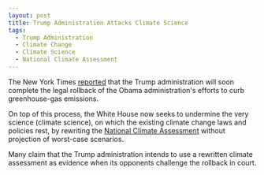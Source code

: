 ```yaml
---
layout: post
title: Trump Administration Attacks Climate Science  
tags:
  - Trump Administration
  - Climate Change
  - Climate Science
  - National Climate Assessment
---
```


The New York Times [reported](https://www.nytimes.com/2019/05/27/us/politics/trump-climate-science.html) that the Trump administration will soon complete the legal rollback of the Obama administration's efforts to curb greenhouse-gas emissions. 

On top of this process, the White House now seeks to undermine the very science (climate science), on which the existing climate change laws and policies rest, by rewriting the [National Climate Assessment](https://www.globalchange.gov/nca4) without projection of worst-case scenarios. 

Many claim that the Trump administration intends to use a rewritten climate assessment as evidence when its opponents challenge the rollback in court.
